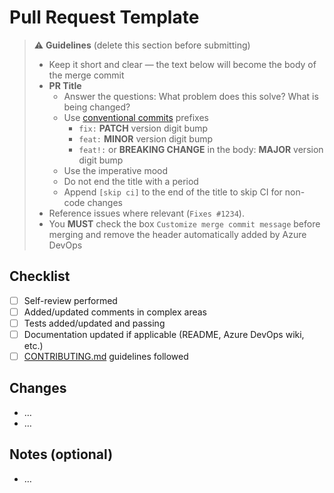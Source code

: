 # Pull Request Template

> ⚠️ **Guidelines** (delete this section before submitting)
>
> - Keep it short and clear — the text below will become the body of the merge commit
> - **PR Title**
>   - Answer the questions: What problem does this solve? What is being changed?
>   - Use [conventional commits](https://www.conventionalcommits.org/) prefixes
>     - `fix:` **PATCH** version digit bump
>     - `feat:` **MINOR** version digit bump
>     - `feat!:` or **BREAKING CHANGE** in the body: **MAJOR** version digit bump
>   - Use the imperative mood
>   - Do not end the title with a period
>   - Append `[skip ci]` to the end of the title to skip CI for non-code changes
> - Reference issues where relevant (`Fixes #1234`).
> - You **MUST** check the box `Customize merge commit message` before merging and remove the header automatically added by Azure DevOps

## Checklist

- [ ] Self-review performed
- [ ] Added/updated comments in complex areas
- [ ] Tests added/updated and passing
- [ ] Documentation updated if applicable (README, Azure DevOps wiki, etc.)
- [ ] [CONTRIBUTING.md](./CONTRIBUTING.md) guidelines followed

## Changes
<!-- List the key changes in this pull request (short bullet points, 1–2 lines each) -->
- …
- …

## Notes (optional)
<!-- Anything reviewers should pay extra attention to, or follow-ups to be done later -->
- …
